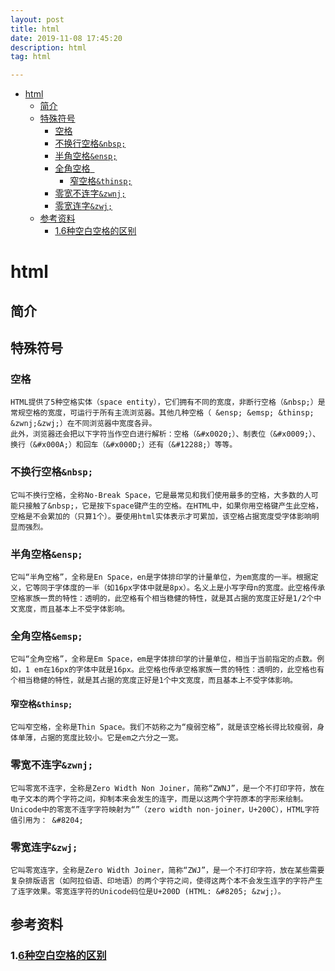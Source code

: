 ```yaml
---
layout: post
title: html
date: 2019-11-08 17:45:20
description: html
tag: html

---
```



- [html](#html)
  - [简介](#简介)
  - [特殊符号](#特殊符号)
    - [空格](#空格)
    - [不换行空格`&nbsp;`](#不换行空格nbsp)
    - [半角空格`&ensp;`](#半角空格ensp)
    - [全角空格` `](#全角空格)
      - [窄空格`&thinsp;`](#窄空格thinsp)
    - [零宽不连字`&zwnj;`](#零宽不连字zwnj)
    - [零宽连字`&zwj;`](#零宽连字zwj)
  - [参考资料](#参考资料)
    - [1.6种空白空格的区别](#16种空白空格的区别)

# html
## 简介

## 特殊符号
### 空格
    HTML提供了5种空格实体（space entity），它们拥有不同的宽度，非断行空格（&nbsp;）是常规空格的宽度，可运行于所有主流浏览器。其他几种空格（ &ensp; &emsp; &thinsp; &zwnj;&zwj;）在不同浏览器中宽度各异。    
    此外，浏览器还会把以下字符当作空白进行解析：空格（&#x0020;）、制表位（&#x0009;）、换行（&#x000A;）和回车（&#x000D;）还有（&#12288;）等等。

### 不换行空格`&nbsp;`
    它叫不换行空格，全称No-Break Space，它是最常见和我们使用最多的空格，大多数的人可能只接触了&nbsp;，它是按下space键产生的空格。在HTML中，如果你用空格键产生此空格，空格是不会累加的（只算1个）。要使用html实体表示才可累加，该空格占据宽度受字体影响明显而强烈。

### 半角空格`&ensp;`        
    它叫“半角空格”，全称是En Space，en是字体排印学的计量单位，为em宽度的一半。根据定义，它等同于字体度的一半（如16px字体中就是8px）。名义上是小写字母n的宽度。此空格传承空格家族一贯的特性：透明的，此空格有个相当稳健的特性，就是其占据的宽度正好是1/2个中文宽度，而且基本上不受字体影响。
 
### 全角空格`&emsp;`       
    它叫“全角空格”，全称是Em Space，em是字体排印学的计量单位，相当于当前指定的点数。例如，1 em在16px的字体中就是16px。此空格也传承空格家族一贯的特性：透明的，此空格也有个相当稳健的特性，就是其占据的宽度正好是1个中文宽度，而且基本上不受字体影响。
 
#### 窄空格`&thinsp;`        
    它叫窄空格，全称是Thin Space。我们不妨称之为“瘦弱空格”，就是该空格长得比较瘦弱，身体单薄，占据的宽度比较小。它是em之六分之一宽。
 
### 零宽不连字`&zwnj;` 
    它叫零宽不连字，全称是Zero Width Non Joiner，简称“ZWNJ”，是一个不打印字符，放在电子文本的两个字符之间，抑制本来会发生的连字，而是以这两个字符原本的字形来绘制。Unicode中的零宽不连字字符映射为“”（zero width non-joiner，U+200C），HTML字符值引用为： &#8204;
 
### 零宽连字`&zwj;`
    它叫零宽连字，全称是Zero Width Joiner，简称“ZWJ”，是一个不打印字符，放在某些需要复杂排版语言（如阿拉伯语、印地语）的两个字符之间，使得这两个本不会发生连字的字符产生了连字效果。零宽连字符的Unicode码位是U+200D (HTML: &#8205; &zwj;）。
 
## 参考资料
### 1.[6种空白空格的区别](http://www.oicqzone.com/pc/2015083122336.html)